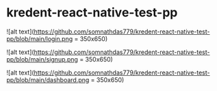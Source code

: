 # kredent-react-native-test-pp

![alt text](https://github.com/somnathdas779/kredent-react-native-test-pp/blob/main/login.png = 350x650)

![alt text](https://github.com/somnathdas779/kredent-react-native-test-pp/blob/main/signup.png = 350x650)

![alt text](https://github.com/somnathdas779/kredent-react-native-test-pp/blob/main/dashboard.png = 350x650)
